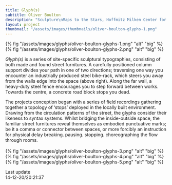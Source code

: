 ```yaml
---
title: Glyph(s)
subtitle: Oliver Boulton
description: "Sculpture\nMaps to the Stars, Hoffmitz Milken Center for Typography, Los Angeles, (US)\nAcrylic on Steel, Wood and Concrete\nVariable Dimensions, 2017\nPhotography: Joshua White"
layout: project
thumbnail: "/assets/images/thumbnails/oliver-boulton-glyphs-1.png"
---
```


{% fig "/assets/images/glyphs/oliver-boulton-glyphs-1.png" "alt" "big" %}
{% fig "/assets/images/glyphs/oliver-boulton-glyphs-2.png" "alt" "big" %}



*Glyph(s)* is a series of site-specific sculptural typographies, consisting of both made and found street furnitures. A carefully positioned column support divides your path in one of two directions; traversing one way you encounter an industrially produced steel bike-rack, which steers you away from the walls edge into the space (above right). Along the far wall, a heavy-duty steel fence encourages you to step forward between works. Towards the centre, a concrete road block stops you dead. 

The projects conception began with a series of field recordings gathering together a topology of ‘stops’ deployed in the locally built environment. Drawing from the circulation patterns of the street, the glyphs consider their likeness to syntax systems. Whilst bridging the inside-outside space, the familiar street furnitures reveal themselves as embodied punctuative marks; be it a comma or connector between spaces, or more forcibly an instruction for physical delay breaking. pausing. stopping. choreographing the flow through rooms.
<br><br>
{% fig "/assets/images/glyphs/oliver-boulton-glyphs-3.png" "alt" "big" %}
{% fig "/assets/images/glyphs/oliver-boulton-glyphs-4.png" "alt" "big" %}
{% fig "/assets/images/glyphs/oliver-boulton-glyphs-5.png" "alt" "big" %}

Last update<br>
14-12-20/20:21:37
